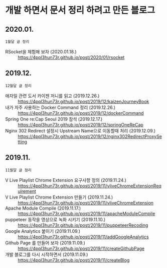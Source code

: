 # 개발 하면서 문서 정리 하려고 만든 블로그

## 2020.01.
```
1월달 글 정리
```
<dl>
<dt>RSocket을 체험해 보자 (2020.01.18.)</dt>
<dd><a href="https://4ppl3hun73r.github.io/post/2020/01/rsocket" target="_blank"> https://4ppl3hun73r.github.io/post/2020/01/rsocket </a></dd>
</dl>


## 2019.12.
```
12월달 글 정리
```
<dl>
<dt>애자일 관련 도서 카이젠 저니를 읽고 (2019.12.26.)</dt>
<dd><a href="https://4ppl3hun73r.github.io/post/2019/12/kaizenJourneyBook" target="_blank"> https://4ppl3hun73r.github.io/post/2019/12/kaizenJourneyBook </a></dd>
<dt>내가 자주 사용하는 Docker Command 정리 (2019.12.26.)</dt>
<dd><a href="https://4ppl3hun73r.github.io/post/2019/12/dockerCommand" target="_blank"> https://4ppl3hun73r.github.io/post/2019/12/dockerCommand </a></dd>
<dt>Spring One re:Cap Seoul 2019 참석 (2019.12.17.)</dt>
<dd><a href="https://4ppl3hun73r.github.io/post/2019/12/springOneReCap" target="_blank"> https://4ppl3hun73r.github.io/post/2019/12/springOneReCap </a></dd>
<dt>Nginx 302 Redirect 설정시 Upstream Name으로 이동할때 처리 (2019.12.09.)</dt>
<dd><a href="https://4ppl3hun73r.github.io/post/2019/12/nginx302RedirectProxySetting" target="_blank"> https://4ppl3hun73r.github.io/post/2019/12/nginx302RedirectProxySetting </a></dd>
</dl>





## 2019.11.

```
11월달 글 정리
```
<dl>
<dt>V Live Playlist Chrome Extension 요구사항 정의 (2019.11.24.)</dt>
<dd><a href="https://4ppl3hun73r.github.io/post/2019/11/vliveChromeExtensionRequirement" target="_blank"> https://4ppl3hun73r.github.io/post/2019/11/vliveChromeExtensionRequirement </a></dd>
<dt>V Live Playlist Chrome Extension 만들기 (2019.11.24.)</dt>
<dd><a href="https://4ppl3hun73r.github.io/post/2019/11/vliveChromeExtension" target="_blank"> https://4ppl3hun73r.github.io/post/2019/11/vliveChromeExtension </a></dd>
<dt>Apache Module Compile (2019.11.17.)</dt>
<dd><a href="https://4ppl3hun73r.github.io/post/2019/11/apacheModuleCompile" target="_blank"> https://4ppl3hun73r.github.io/post/2019/11/apacheModuleCompile </a></dd>
<dt>puppeteer 동작을 영상으로 녹화 시키기 (2019.11.10.)</dt>
<dd><a href="https://4ppl3hun73r.github.io/post/2019/11/puppeteerRecoding" target="_blank"> https://4ppl3hun73r.github.io/post/2019/11/puppeteerRecoding </a></dd>
<dt>Google Analytics 붙이기 (2019.11.09.)</dt>
<dd><a href="https://4ppl3hun73r.github.io/post/2019/11/addGoogleAnalytics" target="_blank"> https://4ppl3hun73r.github.io/post/2019/11/addGoogleAnalytics </a></dd>
<dt>Github Page 를 만들어 보자 (2019.11.09.)</dt>
<dd><a href="https://4ppl3hun73r.github.io/post/2019/11/createGithubPage" target="_blank"> https://4ppl3hun73r.github.io/post/2019/11/createGithubPage </a></dd>
<dt>개발 블로그를 다시 시작하면서 (2019.11.09.)</dt>
<dd><a href="https://4ppl3hun73r.github.io/post/2019/11/createBlog" target="_blank"> https://4ppl3hun73r.github.io/post/2019/11/createBlog </a></dd>
</dl>

